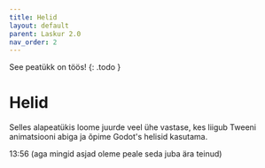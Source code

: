 ```yaml
---
title: Helid
layout: default
parent: Laskur 2.0
nav_order: 2
---
```


See peatükk on töös!
{: .todo }

# Helid

Selles alapeatükis loome juurde veel ühe vastase, kes liigub Tweeni animatsiooni abiga ja õpime Godot's helisid kasutama.

13:56 (aga mingid asjad oleme peale seda juba ära teinud)